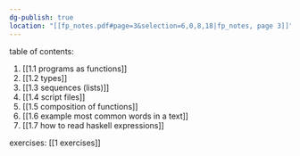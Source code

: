 ```yaml
---
dg-publish: true
location: "[[fp_notes.pdf#page=3&selection=6,0,8,18|fp_notes, page 3]]"
---
```

table of contents:

1. [[1.1 programs as functions]]
2. [[1.2 types]]
3. [[1.3 sequences (lists)]]
4. [[1.4 script files]]
5. [[1.5 composition of functions]]
6. [[1.6 example most common words in a text]]
7. [[1.7 how to read haskell expressions]]

exercises: [[1 exercises]]
